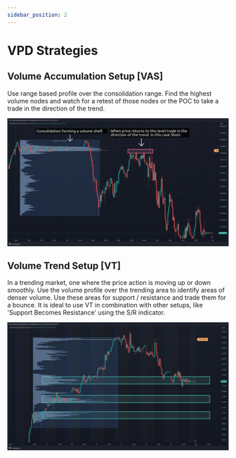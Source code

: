 ```yaml
---
sidebar_position: 2
---
```


# VPD Strategies

## Volume Accumulation Setup [VAS]

Use range based profile over the consolidation range. Find the highest volume nodes and watch for a retest of those nodes or the POC to take a trade in the direction of the trend.

![image](_media/vpd/vpd_strategy_accum.png ':size=100%')

## Volume Trend Setup [VT]

In a trending market, one where the price action is moving up or down smoothly. Use the volume profile over the trending area to identify areas of denser volume. Use these areas for support / resistance and trade them for a bounce. It is ideal to use VT in combination with other setups, like 'Support Becomes Resistance' using the S/R indicator.

![image](_media/vpd/vpd_strategy_trend.png ':size=100%')

